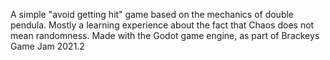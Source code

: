 A simple "avoid getting hit" game based on the mechanics of double pendula. Mostly a learning experience about the fact that Chaos does not mean randomness.
Made with the Godot game engine, as part of Brackeys Game Jam 2021.2
